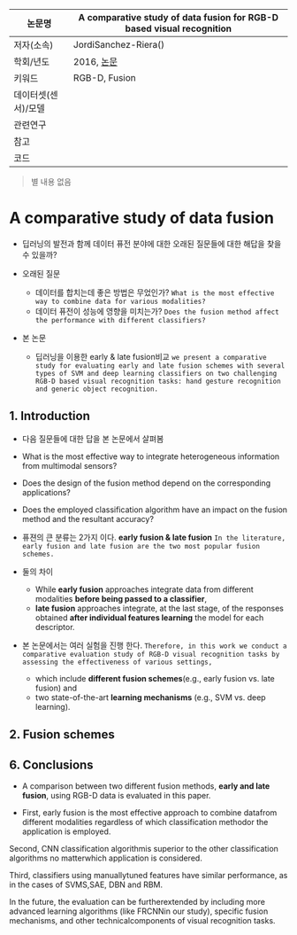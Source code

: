 |논문명 |A comparative study of data fusion for RGB-D based visual recognition |
| --- | --- |
| 저자\(소속\) | JordiSanchez-Riera\(\) |
| 학회/년도 | 2016, [논문](http://www.sciencedirect.com/science/article/pii/S0167865515004298) |
| 키워드 | RGB-D, Fusion|
| 데이터셋(센서)/모델 | |
| 관련연구||
| 참고 | |
| 코드 | |

> 별 내용 없음 

# A comparative study of data fusion

- 딥러닝의 발전과 함께 데이터 퓨전 분야에 대한 오래된 질문들에 대한 해답을 찾을수 있을까?

- 오래된 질문 
	- 데이터를 합치는데 좋은 방법은 무었인가? `What is the most effective way to combine data for various modalities? `
	- 데이터 퓨전이 성능에 영향을 미치는가? `Does the fusion method affect the performance with different classifiers?`

- 본 논문 
	- 딥러닝을 이용한 early & late fusion비교 ` we present a comparative study for evaluating early and late fusion schemes with several types of SVM and deep learning classifiers on two challenging RGB-D based visual recognition tasks: hand gesture recognition and generic object recognition. `

## 1. Introduction

- 다음 질문들에 대한 답을 본 논문에서 살펴봄 
- What is the most effective way to integrate heterogeneous information from multimodal sensors? 
- Does the design of the fusion method depend on the corresponding applications? 
- Does the employed classification algorithm have an impact on the fusion method and the resultant accuracy?

- 퓨젼의 큰 분류는 2가지 이다. **early fusion & late fusion** `In the literature, early fusion and late fusion are the two most popular fusion schemes. `

- 둘의 차이 
	- While **early fusion** approaches integrate data from different modalities **before being passed to a classifier**, 
	- **late fusion** approaches integrate, at the last stage, of the responses obtained **after individual features learning** the model for each descriptor.

- 본 논문에서는 여러 실험을 진행 한다. `Therefore, in this work we conduct a comparative evaluation study of RGB-D visual recognition tasks by assessing the effectiveness of various settings, `
	- which include **different fusion schemes**(e.g., early fusion vs. late fusion) and 
	- two state-of-the-art **learning mechanisms** (e.g., SVM vs. deep learning). 

## 2. Fusion schemes

## 6. Conclusions

- A comparison between two different fusion methods, **early and late fusion**, using RGB-D data is evaluated in this paper. 

- First, early fusion is the most effective approach to combine datafrom different modalities regardless of which classification methodor the application is employed. 

Second, CNN classification algorithmis superior to the other classification algorithms no matterwhich application is considered. 

Third, classifiers using manuallytuned features have similar performance, as in the cases of SVMS,SAE, DBN and RBM. 

In the future, the evaluation can be furtherextended by including more advanced learning algorithms (like FRCNNin our study), specific fusion mechanisms, and other technicalcomponents of visual recognition tasks.
<!--stackedit_data:
eyJoaXN0b3J5IjpbLTIwNDI4MTAwMzRdfQ==
-->